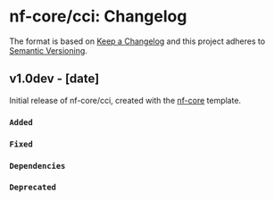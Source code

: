 # nf-core/cci: Changelog

The format is based on [Keep a Changelog](https://keepachangelog.com/en/1.0.0/)
and this project adheres to [Semantic Versioning](https://semver.org/spec/v2.0.0.html).

## v1.0dev - [date]

Initial release of nf-core/cci, created with the [nf-core](https://nf-co.re/) template.

### `Added`

### `Fixed`

### `Dependencies`

### `Deprecated`
